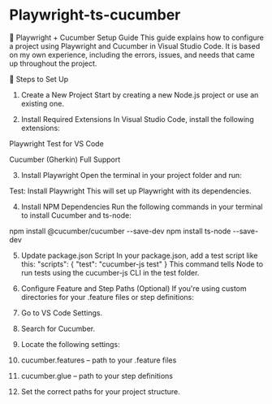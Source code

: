 # Playwright-ts-cucumber

🧪 Playwright + Cucumber Setup Guide
This guide explains how to configure a project using Playwright and Cucumber in Visual Studio Code. It is based on my own experience, including the errors, issues, and needs that came up throughout the project.

🚀 Steps to Set Up
1. Create a New Project
Start by creating a new Node.js project or use an existing one.

2. Install Required Extensions
In Visual Studio Code, install the following extensions:

Playwright Test for VS Code

Cucumber (Gherkin) Full Support

3. Install Playwright
Open the terminal in your project folder and run:

Test: Install Playwright
This will set up Playwright with its dependencies.

4. Install NPM Dependencies
Run the following commands in your terminal to install Cucumber and ts-node:

npm install @cucumber/cucumber --save-dev
npm install ts-node --save-dev

5. Update package.json Script
In your package.json, add a test script like this:
"scripts": {
  "test": "cucumber-js test"
}
This command tells Node to run tests using the cucumber-js CLI in the test folder.

6. Configure Feature and Step Paths (Optional)
If you're using custom directories for your .feature files or step definitions:

1. Go to VS Code Settings.
2. Search for Cucumber.
3. Locate the following settings:
4. cucumber.features – path to your .feature files
5. cucumber.glue – path to your step definitions
6. Set the correct paths for your project structure.

